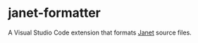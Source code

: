# janet-formatter

A Visual Studio Code extension that formats [Janet](https://janet-lang.org) source files.
